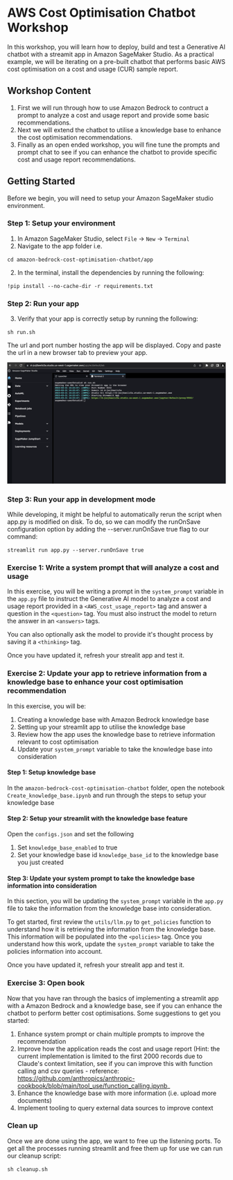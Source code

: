 # AWS Cost Optimisation Chatbot Workshop

In this workshop, you will learn how to deploy, build and test a Generative AI chatbot with a streamit app in Amazon SageMaker Studio. 
As a practical example, we will be iterating on a pre-built chatbot that performs basic AWS cost optimisation on a cost and usage (CUR) sample report. 

## Workshop Content
1. First we will run through how to use Amazon Bedrock to contruct a prompt to analyze a cost and usage report and provide some basic recommendations.
2. Next we will extend the chatbot to utilise a knowledge base to enhance the cost optimisation recommendations.
3. Finally as an open ended workshop, you will fine tune the prompts and prompt chat to see if you can enhance the chatbot to provide specific cost and usage report recommendations.

## Getting Started

Before we begin, you will need to setup your Amazon SageMaker studio environment.

### Step 1: Setup your environment

1. In Amazon SageMaker Studio, select `File` -> `New` -> `Terminal`
2. Navigate to the app folder i.e. 
```
cd amazon-bedrock-cost-optimisation-chatbot/app
```
2. In the terminal, install the dependencies by running the following:

```
!pip install --no-cache-dir -r requirements.txt
```

### Step 2: Run your app
3. Verify that your app is correctly setup by running the following:

```
sh run.sh
```

The url and port number hosting the app will be displayed. Copy and paste the url in a new browser tab to preview your app.

![run.sh](./images/streamlit-demo-1.png)

### Step 3: Run your app in development mode
While developing, it might be helpful to automatically rerun the script when app.py is modified on disk. To do, so we can modify the runOnSave configuration option by adding the --server.runOnSave true flag to our command:

```
streamlit run app.py --server.runOnSave true
```

### Exercise 1: Write a system prompt that will analyze a cost and usage

In this exercise, you will be writing a prompt in the `system_prompt` variable in the `app.py` file to instruct the Generative AI model to analyze a cost and usage report provided in a `<AWS_cost_usage_report>` tag and answer a question in the `<question>` tag. You must also instruct the model to return the answer in an `<answers>` tags.

You can also optionally ask the model to provide it's thought process by saving it a `<thinking>` tag.

Once you have updated it, refresh your strealit app and test it.

### Exercise 2: Update your app to retrieve information from a knowledge base to enhance your cost optimisation recommendation
    
In this exercise, you will be:

1. Creating a knowledge base with Amazon Bedrock knowledge base
2. Setting up your streamlit app to utilise the knowledge base
3. Review how the app uses the knowledge base to retrieve information relevant to cost optimisation
4. Update your `system_prompt` variable to take the knowledge base into consideration
    
    
#### Step 1: Setup knowledge base
    
In the `amazon-bedrock-cost-optimisation-chatbot` folder, open the notebook `Create_knowledge_base.ipynb` and run through the steps to setup your knowledge base

#### Step 2: Setup your streamlit with the knowledge base feature

Open the `configs.json` and set the following

1. Set `knowledge_base_enabled` to true
2. Set your knowledge base id `knowledge_base_id` to the knowledge base you just created

#### Step 3: Update your system prompt to take the knowledge base information into consideration

In this section, you will be updating the `system_prompt` variable in the `app.py` file to take the information from the knowledge base into consideration. 

To get started, first review the `utils/llm.py` to `get_policies` function to understand how it is retrieving the information from the knowledge base. This information will be populated into the `<policies>` tag. Once you understand how this work, update the `system_prompt` variable to take the policies information into account.

Once you have updated it, refresh your strealit app and test it.

### Exercise 3: Open book

Now that you have ran through the basics of implementing a streamlit app with a Amazon Bedrock and a knowledge base, see if you can enhance the chatbot to perform better cost optimisations. Some suggestions to get you started:

1. Enhance system prompt or chain multiple prompts to improve the recommendation
2. Improve how the application reads the cost and usage report (Hint: the current implementation is limited to the first 2000 records due to Claude's context limitation, see if you can improve this with function calling and csv queries - reference: https://github.com/anthropics/anthropic-cookbook/blob/main/tool_use/function_calling.ipynb_
3. Enhance the knowledge base with more information (i.e. upload more documents)
4. Implement tooling to query external data sources to improve context

### Clean up
Once we are done using the app, we want to free up the listening ports. To get all the processes running streamlit and free them up for use we can run our cleanup script: 
```
sh cleanup.sh
```